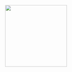 <div style="display: flex; flex-direction: row; gap: 10px; flex-wrap: wrap; align-items: stretch;">
<img style="height: 200px" src="https://github-readme-stats.vercel.app/api/top-langs/?username=IvanZemsky&card_width=300&show_icons=true&hide_border=false&layout=compact">
</img>
</div>
